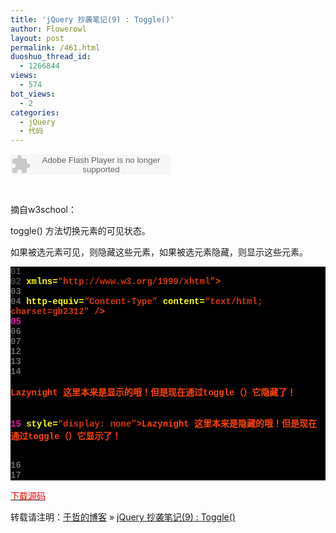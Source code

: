 ```yaml
---
title: 'jQuery 抄袭笔记(9) : Toggle()'
author: Flowerowl
layout: post
permalink: /461.html
duoshuo_thread_id:
  - 1266844
views:
  - 574
bot_views:
  - 2
categories:
  - jQuery
  - 代码
---
```

<embed src="http://www.xiami.com/widget/0_3556769/singlePlayer.swf" type="application/x-shockwave-flash" width="257" height="33" wmode="transparent">
</embed>

  
&nbsp;

摘自w3school：

toggle() 方法切换元素的可见状态。

如果被选元素可见，则隐藏这些元素，如果被选元素隐藏，则显示这些元素。

<div class="source" style="font-family: '[object HTMLOptionElement]', Consolas, 'Lucida Console', 'Courier New'; color: #c0c0c0; background-color: #000000;">
  <span style="color: #696969;">01</span> <span style="color: #ffffff;"><!DOCTYPE html PUBLIC &#8220;-//W3C//DTD XHTML 1.0 Transitional//EN&#8221; &#8220;http://www.w3.org/TR/xhtml1/DTD/xhtml1-transitional.dtd&#8221;></span><br /> <span style="color: #696969;">02</span> <span style="color: #ff4400; font-weight: bold;"><html</span> <span style="color: #ffff00;">xmlns=</span><span style="color: #d13800;">&#8220;http://www.w3.org/1999/xhtml&#8221;</span><span style="color: #ff4400; font-weight: bold;">></span><br /> <span style="color: #696969;">03</span> <span style="color: #ff4400; font-weight: bold;"><head></span><br /> <span style="color: #696969;">04</span> <span style="color: #ff4400; font-weight: bold;"><meta</span> <span style="color: #ffff00;">http-equiv=</span><span style="color: #d13800;">&#8220;Content-Type&#8221;</span> <span style="color: #ffff00;">content=</span><span style="color: #d13800;">&#8220;text/html; charset=gb2312&#8243;</span> <span style="color: #ff4400; font-weight: bold;">/></span><br /> <span style="color: #f810b0;">05</span> <span style="color: #ff4400; font-weight: bold;"><title></span>toggle的用法<span style="color: #ff4400; font-weight: bold;"></title></span><br /> <span style="color: #696969;">06</span> <span style="color: #ff4400; font-weight: bold;"><script </span><span style="color: #ffff00;">type=</span><span style="color: #d13800;">&#8220;text/javascript&#8221;</span> <span style="color: #ffff00;">src=</span><span style="color: #d13800;">&#8220;jquery-1.1.3.pack.js&#8221;</span><span style="color: #ff4400; font-weight: bold;">></script></span><br /> <span style="color: #696969;">07</span> <span style="color: #ff4400; font-weight: bold;"><script </span><span style="color: #ffff00;">type=</span><span style="color: #d13800;">&#8220;text/javascript&#8221;</span><span style="color: #ff4400; font-weight: bold;">></span><br /> <span style="color: #696969;">08</span> <span style="color: #c0c0c0;">$</span>(<span style="color: #c0c0c0;">document</span><span style="color: #c0c0c0;">).</span><span style="color: #c0c0c0;">ready</span>(<span style="color: #ff4400; font-weight: bold;">function</span><span style="color: #c0c0c0;">(){</span><br /> <span style="color: #696969;">09</span> <span style="color: #c0c0c0;">$</span>(<span style="color: #d13800;">&#8220;p&#8221;</span><span style="color: #c0c0c0;">).</span><span style="color: #c0c0c0;">toggle</span>()<br /> <span style="color: #f810b0;">10</span> <span style="color: #c0c0c0;">});</span><br /> <span style="color: #696969;">11</span> <span style="color: #ff4400; font-weight: bold;"></script></span><br /> <span style="color: #696969;">12</span> <span style="color: #ff4400; font-weight: bold;"></head></span><br /> <span style="color: #696969;">13</span> <span style="color: #ff4400; font-weight: bold;"><body></span><br /> <span style="color: #696969;">14</span> <span style="color: #ff4400; font-weight: bold;"><p></span>Lazynight 这里本来是显示的哦！但是现在通过toggle（）它隐藏了！<span style="color: #ff4400; font-weight: bold;"></p></span><br /> <span style="color: #f810b0;">15</span> <span style="color: #ff4400; font-weight: bold;"><p</span> <span style="color: #ffff00;">style=</span><span style="color: #d13800;">&#8220;display: none&#8221;</span><span style="color: #ff4400; font-weight: bold;">></span>Lazynight 这里本来是隐藏的哦！但是现在通过toggle（）它显示了！<span style="color: #ff4400; font-weight: bold;"></p></span><br /> <span style="color: #696969;">16</span> <span style="color: #ff4400; font-weight: bold;"></body></span><br /> <span style="color: #696969;">17</span> <span style="color: #ff4400; font-weight: bold;"></html></span>
</div>

<span style="color: #ff0000;"><a href="http://dl.dbank.com/c0mcag311t" target="_blank"><span style="color: #ff0000;">下载源码</span></a></span>

转载请注明：[于哲的博客][1] &raquo; [jQuery 抄袭笔记(9) : Toggle()][2]

 [1]: http://lazynight.me
 [2]: http://lazynight.me/461.html